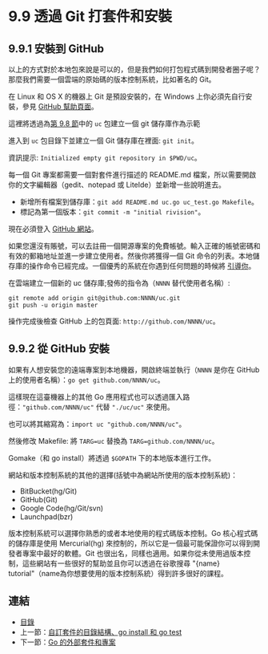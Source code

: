 # 9.9 透過 Git 打套件和安裝

## 9.9.1 安裝到 GitHub

以上的方式對於本地包來說是可以的，但是我們如何打包程式碼到開發者圈子呢？那麼我們需要一個雲端的原始碼的版本控制系統，比如著名的 Git。

在 Linux 和 OS X 的機器上 Git 是預設安裝的，在 Windows 上你必須先自行安裝，參見 [GitHub 幫助頁面](http://help.github.com/win-set-up-git/)。

這裡將透過為[第 9.8 節](09.8.md)中的 `uc` 包建立一個 git 儲存庫作為示範

進入到 `uc` 包目錄下並建立一個 Git 儲存庫在裡面: `git init`。

資訊提示: `Initialized empty git repository in $PWD/uc`。

每一個 Git 專案都需要一個對套件進行描述的 README.md 檔案，所以需要開啟你的文字編輯器（gedit、notepad 或 LiteIde）並新增一些說明進去。

- 新增所有檔案到儲存庫：`git add README.md uc.go uc_test.go Makefile`。
- 標記為第一個版本：`git commit -m "initial rivision"`。

現在必須登入 [GitHub 網站](https://github.com)。 

如果您還沒有賬號，可以去註冊一個開源專案的免費帳號。輸入正確的帳號密碼和有效的郵箱地址並進一步建立使用者。然後你將獲得一個 Git 命令的列表。本地儲存庫的操作命令已經完成。一個優秀的系統在你遇到任何問題的時候將 [引導你](http://help.github.com/)。

在雲端建立一個新的 uc 儲存庫;發佈的指令為（`NNNN` 替代使用者名稱）:

```
git remote add origin git@github.com:NNNN/uc.git  
git push -u origin master
```

操作完成後檢查 GitHub 上的包頁面: `http://github.com/NNNN/uc`。

## 9.9.2 從 GitHub 安裝

如果有人想安裝您的遠端專案到本地機器，開啟終端並執行（`NNNN` 是你在 GitHub 上的使用者名稱）：`go get github.com/NNNN/uc`。

這樣現在這臺機器上的其他 Go 應用程式也可以透過匯入路徑：`"github.com/NNNN/uc"` 代替 `"./uc/uc"` 來使用。

也可以將其縮寫為：`import uc "github.com/NNNN/uc"`。

然後修改 Makefile: 將 `TARG=uc` 替換為 `TARG=github.com/NNNN/uc`。

Gomake（和 go install）將透過 `$GOPATH` 下的本地版本進行工作。

網站和版本控制系統的其他的選擇(括號中為網站所使用的版本控制系統)：

- BitBucket(hg/Git)
- GitHub(Git)
- Google Code(hg/Git/svn)
- Launchpad(bzr)

版本控制系統可以選擇你熟悉的或者本地使用的程式碼版本控制。Go 核心程式碼的儲存庫是使用 Mercurial(hg) 來控制的，所以它是一個最可能保證你可以得到開發者專案中最好的軟體。Git 也很出名，同樣也適用。如果你從未使用過版本控制，這些網站有一些很好的幫助並且你可以透過在谷歌搜尋 "{name} tutorial"（name為你想要使用的版本控制系統）得到許多很好的課程。

## 連結

- [目錄](directory.md)
- 上一節：[自訂套件的目錄結構、go install 和 go test](09.8.md)
- 下一節：[Go 的外部套件和專案](09.10.md)
